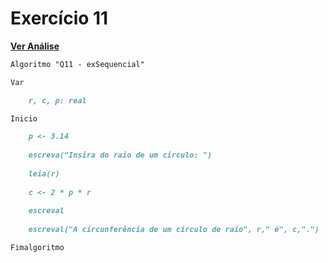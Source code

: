 # Exercício 11
[**Ver Análise**](Analise11.md)
```markdown
Algoritmo "Q11 - exSequencial"

Var

    r, c, p: real

Inicio

    p <- 3.14
    
    escreva("Insira do raio de um círculo: ")
    
    leia(r)
    
    c <- 2 * p * r
    
    escreval
    
    escreval("A circunferência de um círculo de raio", r," é", c,".")

Fimalgoritmo

